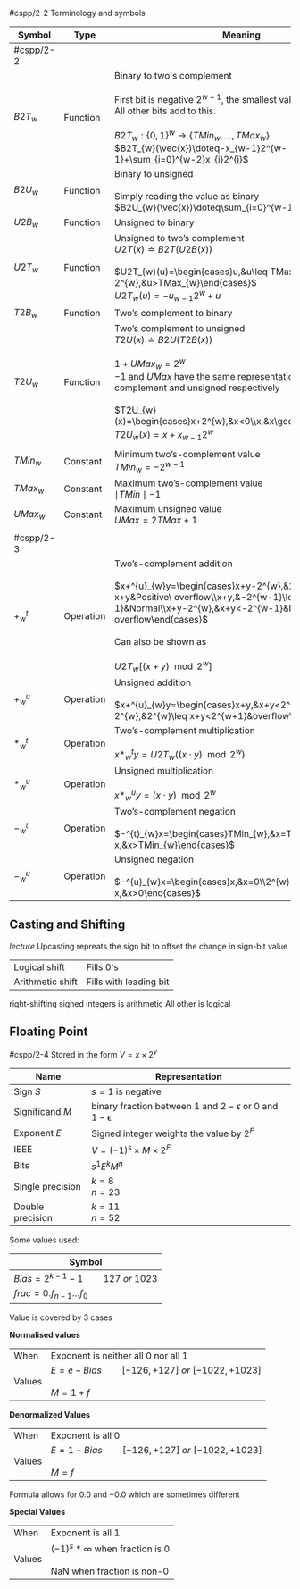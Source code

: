 #cspp/2-2
Terminology and symbols

| Symbol      | Type      | Meaning                                                                                                                                                                                                                                                                               | Page |
| ----------- | --------- | ------------------------------------------------------------------------------------------------------------------------------------------------------------------------------------------------------------------------------------------------------------------------------------- | ---- |
| #cspp/2-2   |           |                                                                                                                                                                                                                                                                                       |      |
| $B2T_w$     | Function  | Binary to two's complement<br><br>First bit is negative $2^{w-1}$, the smallest value.<br>All other bits add to this.<br><br>$B2T_{w}:\{0, 1\}^{w}\rightarrow\{TMin_{w},\dots,TMax_{w}\}$<br>$B2T_{w}(\vec{x})\doteq-x_{w-1}2^{w-1}+\sum_{i=0}^{w-2}x_{i}2^{i}$                       | 100  |
| $B2U_w$     | Function  | Binary to unsigned<br><br>Simply reading the value as binary<br>$B2U_{w}(\vec{x})\doteq\sum_{i=0}^{w-1}x_{i}2^{i}$                                                                                                                                                                    | 98   |
| $U2B_{w}$   | Function  | Unsigned to binary                                                                                                                                                                                                                                                                    | 100  |
| $U2T_w$     | Function  | Unsigned to two’s complement<br>$U2T(x)\doteq B2T(U2B(x))$<br><br>$U2T_{w}(u)=\begin{cases}u,&u\leq TMax_{w}\\u-2^{w},&u>TMax_{w}\end{cases}$<br>$U2T_{w}(u)=-u_{w-1}2^{w}+u$                                                                                                         | 107  |
| $T2B_w$     | Function  | Two’s complement to binary                                                                                                                                                                                                                                                            | 101  |
| $T2U_w$     | Function  | Two’s complement to unsigned<br>$T2U(x)\doteq B2U(T2B(x))$<br><br>$1+UMax_{w}=2^{w}$<br>$-1$ and $UMax$ have the same representation in two's complement and unsigned respectively<br><br>$T2U_{w}(x)=\begin{cases}x+2^{w},&x<0\\x,&x\geq0\end{cases}$<br>$T2U_{w}(x)=x+x_{w-1}2^{w}$ | 107  |
|             |           |                                                                                                                                                                                                                                                                                       |      |
| $TMin_w$    | Constant  | Minimum two’s-complement value<br>$TMin_{w}=-2^{w-1}$                                                                                                                                                                                                                                 | 101  |
| $TMax_w$    | Constant  | Maximum two’s-complement value<br>$\mid TMin\mid-1$                                                                                                                                                                                                                                   | 101  |
| $UMax_w$    | Constant  | Maximum unsigned value<br>$UMax=2TMax+1$                                                                                                                                                                                                                                              | 99   |
|             |           |                                                                                                                                                                                                                                                                                       |      |
| #cspp/2-3   |           |                                                                                                                                                                                                                                                                                       |      |
| $+^{t}_{w}$ | Operation | Two’s-complement addition<br><br>$x+^{u}_{w}y=\begin{cases}x+y-2^{w},&2^{w-1}\leq x+y&Positive\ overflow\\x+y,&-2^{w-1}\leq x+y<2^{w-1}&Normal\\x+y-2^{w},&x+y<-2^{w-1}&Negative\ overflow\end{cases}$<br><br>Can also be shown as<br><br>$U2T_{w}[(x+y)\mod2^{w}]$                   | 126  |
| $+^u_w$     | Operation | Unsigned addition<br><br>$x+^{u}_{w}y=\begin{cases}x+y,&x+y<2^{w}&Normal\\x+y-2^{w},&2^{w}\leq x+y<2^{w+1}&overflow\end{cases}$                                                                                                                                                       | 121  |
| $*^t_w$     | Operation | Two’s-complement multiplication<br><br>$x*^{t}_{w}y=U2T_{w}((x\cdot y)\mod 2^{w})$                                                                                                                                                                                                    | 133  |
| $*^u_w$     | Operation | Unsigned multiplication<br><br>$x*^{u}_{w}y=(x\cdot y)\mod 2^{w}$                                                                                                                                                                                                                     | 132  |
| $-^t_w$     | Operation | Two’s-complement negation<br><br>$-^{t}_{w}x=\begin{cases}TMin_{w},&x=TMin_{w}\\-x,&x>TMin_{w}\end{cases}$                                                                                                                                                                            | 131  |
| $-^u_w$     | Operation | Unsigned negation<br><br>$-^{u}_{w}x=\begin{cases}x,&x=0\\2^{w}-x,&x>0\end{cases}$                                                                                                                                                                                                    | 125  |
## Casting and Shifting
*lecture*
Upcasting repreats the sign bit to offset the change in sign-bit value

|  |  |
| ---- | ---- |
| Logical shift | Fills $0$'s |
| Arithmetic shift | Fills with leading bit |
right-shifting signed integers is arithmetic
All other is logical

## Floating Point
#cspp/2-4
Stored in the form $V=x\times2^{y}$

| Name | Representation |
| ---- | ---- |
| Sign $S$ | $s=1$ is negative |
| Significand $M$ | binary fraction between $1$ and $2-\epsilon$ or $0$ and $1-\epsilon$ |
| Exponent $E$ | Signed integer weights the value by $2^E$ |
| IEEE | $V=(-1)^{s}\times M\times2^{E}$ |
| Bits | $s^{1}E^{k}M^{n}$ |
| Single precision | $k=8$<br>$n=23$ |
| Double precision | $k=11$<br>$n=52$ |

Some values used:

| Symbol |
| ---- |
| $Bias=2^{k-1}-1\qquad127\ or \ 1023$ |
| $frac=0.f_{n-1}\dots f_0$ |

Value is covered by 3 cases

**Normalised values**

|  |  |
| ---- | ---- |
| When | Exponent is neither all 0 nor all 1 |
| Values | $E=e-Bias\qquad[-126, +127]\ or \ [-1022, +1023]$<br><br>$M=1+f$ |

**Denormalized Values**

|  |  |
| ---- | ---- |
| When | Exponent is all 0 |
| Values | $E=1-Bias\qquad[-126, +127]\ or \ [-1022, +1023]$<br><br>$M=f$ |
Formula allows for $0.0$ and $-0.0$ which are sometimes different

**Special Values**

|        |                                                                      |
| ------ | -------------------------------------------------------------------- |
| When   | Exponent is all 1                                                    |
| Values | $(-1)^s*\infty$ when fraction is 0<br><br>NaN when fraction is non-0 |
